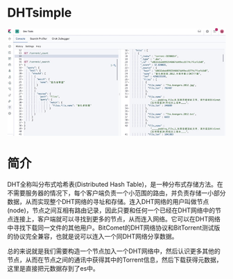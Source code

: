 # DHTsimple

![最终效果](1605608154480.jpg)

# 简介
DHT全称叫分布式哈希表(Distributed Hash Table)，是一种分布式存储方法。在不需要服务器的情况下，每个客户端负责一个小范围的路由，并负责存储一小部分数据，从而实现整个DHT网络的寻址和存储。连入DHT网络的用户叫做节点(node)，节点之间互相有路由记录，因此只要和任何一个已经在DHT网络中的节点连接上，客户端就可以寻找到更多的节点，从而连入网络。它可以在DHT网络中寻找下载同一文件的其他用户。BitComet的DHT网络协议和BitTorrent测试版的协议完全兼容，也就是说可以连入一个同DHT网络分享数据。

总的来说就是我们需要构造一个节点加入一个DHT网络中，然后认识更多其他的节点，从而在节点之间的通讯中获得其中的Torrent信息，然后下载获得元数据，这里是直接把元数据存到了es中。

